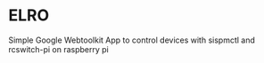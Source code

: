 # ELRO

Simple Google Webtoolkit App to control devices with sispmctl and rcswitch-pi on raspberry pi
